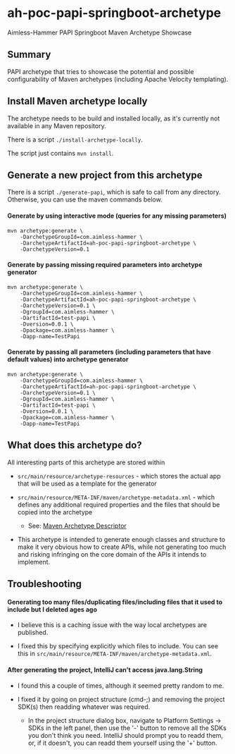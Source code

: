 # ah-poc-papi-springboot-archetype

Aimless-Hammer PAPI Springboot Maven Archetype Showcase

## Summary

PAPI archetype that tries to showcase the potential and possible configurability of Maven archetypes (including Apache Velocity templating).

## Install Maven archetype locally

The archetype needs to be build and installed locally, as it's currently not available in any Maven repository.

There is a script `./install-archetype-locally`.

The script just contains `mvn install`.

## Generate a new project from this archetype

There is a script `./generate-papi`, which is safe to call from any directory. Otherwise, you can use the maven commands below.

#### Generate by using interactive mode (queries for any missing parameters)

```
mvn archetype:generate \
	-DarchetypeGroupId=com.aimless-hammer \
	-DarchetypeArtifactId=ah-poc-papi-springboot-archetype \
	-DarchetypeVersion=0.1
```

#### Generate by passing missing required parameters into archetype generator

```
mvn archetype:generate \
	-DarchetypeGroupId=com.aimless-hammer \
	-DarchetypeArtifactId=ah-poc-papi-springboot-archetype \
	-DarchetypeVersion=0.1 \
	-DgroupId=com.aimless-hammer \
    -DartifactId=test-papi \
    -Dversion=0.0.1 \
    -Dpackage=com.aimless-hammer \
    -Dapp-name=TestPapi
```

#### Generate by passing all parameters (including parameters that have default values) into archetype generator

```
mvn archetype:generate \
	-DarchetypeGroupId=com.aimless-hammer \
	-DarchetypeArtifactId=ah-poc-papi-springboot-archetype \
	-DarchetypeVersion=0.1 \
	-DgroupId=com.aimless-hammer \
    -DartifactId=test-papi \
    -Dversion=0.0.1 \
    -Dpackage=com.aimless-hammer \
    -Dapp-name=TestPapi
```

## What does this archetype do?

All interesting parts of this archetype are stored within 
- `src/main/resource/archetype-resources` - which stores the actual app that will be used as a template for the generator
- `src/main/resource/META-INF/maven/archetype-metadata.xml` - which defines any additional required properties and the files that should be copied into the archetype
    - See: [Maven Archetype Descriptor](https://maven.apache.org/archetype/archetype-models/archetype-descriptor/archetype-descriptor.html)

- This archetype is intended to generate enough classes and structure to make it very obvious how to create APIs, while not generating too much and risking infringing
on the core domain of the APIs it intends to implement.

## Troubleshooting

#### Generating too many files/duplicating files/including files that it used to include but I deleted ages ago

- I believe this is a caching issue with the way local archetypes are published.

- I fixed this by specifying explicitly which files to include. You can see this in `src/main/resource/META-INF/maven/archetype-metadata.xml`.

#### After generating the project, IntelliJ can't access java.lang.String

- I found this a couple of times, although it seemed pretty random to me.

- I fixed it by going on project structure (cmd-;) and removing the project SDK(s) then readding whatever was required.
    - In the project structure dialog box, navigate to Platform Settings -> SDKs in the left panel, then use the '-' button to remove all the
      SDKs you don't think you need. IntelliJ should prompt you to readd them, or, if it doesn't, you can readd them yourself using the '+'
      button.  